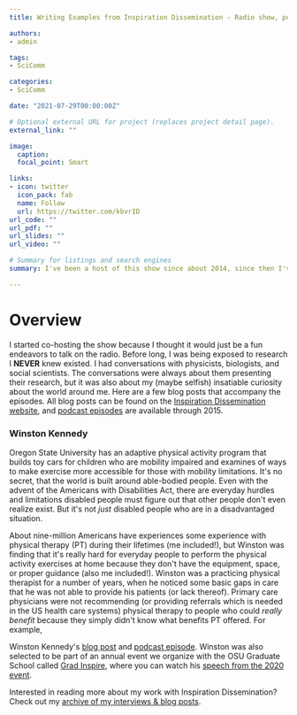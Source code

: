 ```yaml
---
title: Writing Examples from Inspiration Dissemination - Radio show, podcast, and blog

authors:
- admin

tags:
- SciComm

categories:
- SciComm

date: "2021-07-29T00:00:00Z"

# Optional external URL for project (replaces project detail page).
external_link: ""

image:
  caption: 
  focal_point: Smart

links:
- icon: twitter
  icon_pack: fab
  name: Follow
  url: https://twitter.com/kbvrID
url_code: ""
url_pdf: ""
url_slides: ""
url_video: ""

# Summary for listings and search engines
summary: I've been a host of this show since about 2014, since then I've written numerous stories about my fellow graduate students. This is a brief overview of some of them. 

---
```



# Overview

I started co-hosting the show because I thought it would just be a fun endeavors to talk on the radio. Before long, I was being exposed to research I **NEVER** knew existed. I had conversations with physicists, biologists, and social scientists. The conversations were always about them presenting their research, but it was also about my (maybe selfish) insatiable curiosity about the world around me. Here are a few blog posts that accompany the episodes. All blog posts can be found on the [Inspiration Dissemination website](https://blogs.oregonstate.edu/inspiration/), and [podcast episodes](https://podcasts.apple.com/us/podcast/inspiration-dissemination/id1337404264?mt=2) are available through 2015. 



### Winston Kennedy
Oregon State University has an adaptive physical activity program that builds toy cars for children who are mobility impaired and examines of ways to make exercise more accessible for those with mobility limitations. It's no secret, that the world is built around able-bodied people. Even with the advent of the Americans with Disabilities Act, there are everyday hurdles and limitations disabled people must figure out that other people don't even realize exist. But it's not *just* disabled people who are in a disadvantaged situation. 

About nine-million Americans have experiences some experience with physical therapy (PT) during their lifetimes (me included!), but Winston was finding that it's really hard for everyday people to perform the physical activity exercises at home because they don't have the equipment, space, or proper guidance (also me included!). Winston was a practicing physical therapist for a number of years, when he noticed some basic gaps in care that he was not able to provide his patients (or lack thereof). Primary care physicians were not recommending (or providing referrals which is needed in the US health care systems) physical therapy to people who could *really benefit* because they simply didn't know what benefits PT offered. For example, 

Winston Kennedy's [blog post](https://blogs.oregonstate.edu/inspiration/2020/01/26/work-your-body-work-your-brain/) and [podcast episode](https://podcasts.apple.com/us/podcast/winston-kennedy-work-your-body-work-your-brain/id1337404264?i=1000463814035). Winston was also selected to be part of an annual event we organize with the OSU Graduate School called [Grad Inspire](https://gradschool.oregonstate.edu/graduate-student-success/grad-inspire), where you can watch his [speech from the 2020 event](https://media.oregonstate.edu/media/t/0_4s2s94e5).





Interested in reading more about my work with Inspiration Dissemination? Check out my [archive of my interviews & blog posts](https://blogs.oregonstate.edu/inspiration/author/galloa/).
